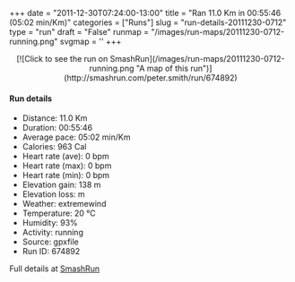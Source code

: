 +++
date = "2011-12-30T07:24:00-13:00"
title = "Ran 11.0 Km in 00:55:46 (05:02 min/Km)"
categories = ["Runs"]
slug = "run-details-20111230-0712"
type = "run"
draft = "False"
runmap = "/images/run-maps/20111230-0712-running.png"
svgmap = '<polyline points="93 14, 91 16, 91 18, 96 19, 95 21, 98 28, 95 33, 95 36, 99 41, 98 43, 100 45, 99 49, 98 50, 97 61, 99 66, 100 69, 96 74, 96 80, 93 89, 82 87, 64 83, 33 77, 23 74, 19 73, 7 58, 2 54, 1 51, 0 44, 1 35, 1 34, 11 33, 21 32, 46 34, 55 33, 62 30, 79 16, 83 16, 83 14, 84 13, 90 11">'
+++



<!--more-->

<center>
[![Click to see the run on SmashRun](/images/run-maps/20111230-0712-running.png "A map of this run")](http://smashrun.com/peter.smith/run/674892)
</center>

#### Run details

* Distance: 11.0 Km
* Duration: 00:55:46
* Average pace: 05:02 min/Km
* Calories: 963 Cal
* Heart rate (ave): 0 bpm
* Heart rate (max): 0 bpm
* Heart rate (min): 0 bpm
* Elevation gain: 138 m
* Elevation loss:  m
* Weather: extremewind
* Temperature: 20 &deg;C
* Humidity: 93%
* Activity: running
* Source: gpxfile
* Run ID: 674892

Full details at [SmashRun](http://smashrun.com/peter.smith/run/674892)
